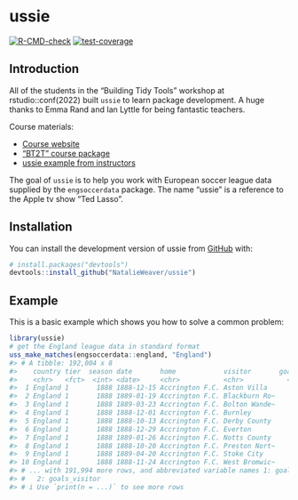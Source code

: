 
<!-- README.md is generated from README.Rmd. Please edit that file -->

# ussie

<!-- badges: start -->

[![R-CMD-check](https://github.com/NatalieWeaver/ussie/actions/workflows/R-CMD-check.yaml/badge.svg)](https://github.com/NatalieWeaver/ussie/actions/workflows/R-CMD-check.yaml)
[![test-coverage](https://github.com/NatalieWeaver/ussie/actions/workflows/test-coverage.yaml/badge.svg)](https://github.com/NatalieWeaver/ussie/actions/workflows/test-coverage.yaml)
<!-- badges: end -->

## Introduction

All of the students in the “Building Tidy Tools” workshop at
rstudio::conf(2022) built `ussie` to learn package development. A huge
thanks to Emma Rand and Ian Lyttle for being fantastic teachers.

Course materials:

-   [Course
    website](https://rstudio-conf-2022.github.io/build-tidy-tools/)
-   [“BT2T” course package](https://github.com/rstudio-conf-2022/btt22)
-   [ussie example from
    instructors](https://github.com/rstudio-conf-2022/ussie)

The goal of `ussie` is to help you work with European soccer league data
supplied by the `engsoccerdata` package. The name “ussie” is a reference
to the Apple tv show “Ted Lasso”.

## Installation

You can install the development version of ussie from
[GitHub](https://github.com/) with:

``` r
# install.packages("devtools")
devtools::install_github("NatalieWeaver/ussie")
```

## Example

This is a basic example which shows you how to solve a common problem:

``` r
library(ussie)
# get the England league data in standard format
uss_make_matches(engsoccerdata::england, "England")
#> # A tibble: 192,004 x 8
#>    country tier  season date       home            visitor       goals~1 goals~2
#>    <chr>   <fct>  <int> <date>     <chr>           <chr>           <int>   <int>
#>  1 England 1       1888 1888-12-15 Accrington F.C. Aston Villa         1       1
#>  2 England 1       1888 1889-01-19 Accrington F.C. Blackburn Ro~       0       2
#>  3 England 1       1888 1889-03-23 Accrington F.C. Bolton Wande~       2       3
#>  4 England 1       1888 1888-12-01 Accrington F.C. Burnley             5       1
#>  5 England 1       1888 1888-10-13 Accrington F.C. Derby County        6       2
#>  6 England 1       1888 1888-12-29 Accrington F.C. Everton             3       1
#>  7 England 1       1888 1889-01-26 Accrington F.C. Notts County        1       2
#>  8 England 1       1888 1888-10-20 Accrington F.C. Preston Nort~       0       0
#>  9 England 1       1888 1889-04-20 Accrington F.C. Stoke City          2       0
#> 10 England 1       1888 1888-11-24 Accrington F.C. West Bromwic~       2       1
#> # ... with 191,994 more rows, and abbreviated variable names 1: goals_home,
#> #   2: goals_visitor
#> # i Use `print(n = ...)` to see more rows
```
